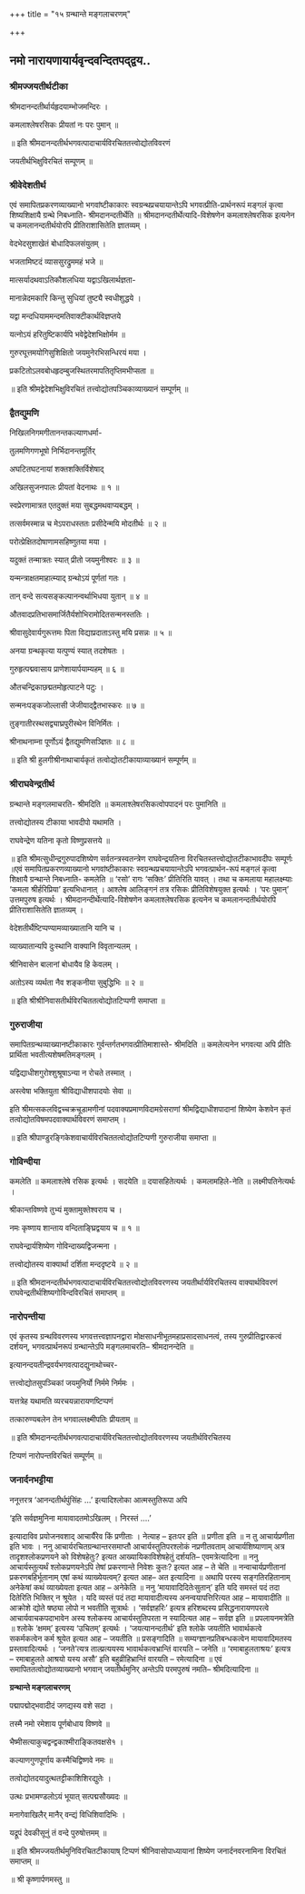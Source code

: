 +++
title = "१५ ग्रन्थान्ते मङ्गलाचरणम्"

+++


## नमो नारायणायार्यवृन्दवन्दितपद्द्वय..

### **श्रीमज्जयतीर्थटीका**

श्रीमदानन्दतीर्थार्यहृदयाम्भोजमन्दिरः ।

कमलाश्लेषरसिकः प्रीयतां नः परः पुमान् ॥

॥ इति श्रीमदानन्दतीर्थभगवत्पादाचार्यविरचिततत्त्वोद्योतविवरणं

जयतीर्थभिक्षुविरचितं सम्पूणम् ॥

### **श्रीवेदेशतीर्थ**

एवं समापितप्रकरणव्याख्यानो भगवांष्टीकाकारः स्वग्रन्थप्रचयायान्तेऽपि भगवत्प्रीति-प्रार्थनरूपं मङ्गलं कृत्वा शिष्यशिक्षायै ग्रन्थे निबध्नाति- श्रीमदानन्दतीर्थेति ॥ श्रीमदानन्दतीर्थेत्यादि-विशेषणेन कमलाश्लेषरसिक इत्यनेन च कमलानन्दतीर्थयोरपि प्रीतिराशासितेति ज्ञातव्यम् ।

वेदभेदसुशाखेतं बोधादिफलसंयुतम् ।

भजतामिष्टदं व्याससुरद्रुममहं भजे ॥

मात्सर्यादथवाऽतिकौशलधिया यद्वाऽखिलार्थज्ञता-

मानान्नेदमकारि किन्तु सुधियां तुष्ट्यै स्वधीशुद्धये ।

यद्वा मन्दधियाममन्दमतिवाक्टीकार्थविज्ञप्तये

यत्नोऽयं हरितुष्टिकार्यपि भवेद्वेदेशभिक्षोर्मम ॥

गुरुरघूत्तमयोगिसुशिक्षितो जयमुनेरभिसन्धिरयं मया ।

प्रकटितोऽलवबोधहृदम्बुजस्थितरमापतितृप्तिमभीप्सता ॥

॥ इति श्रीमद्वेदेशभिक्षुविरचितं तत्त्वोद्योतपञ्चिकाव्याख्यानं सम्पूर्णम् ॥

### **द्वैतद्युमणि**

निखिलनिगमगीतानन्तकल्याणधर्मा-

तुलमणिगणभूषो निर्भिदानन्तमूर्तिर्

अघटितघटनायां शक्तशक्तिर्विशेषाद्

अखिलसुजनपालः प्रीयतां वेदनाथः ॥ १ ॥

स्वप्रेरणामात्रत एतदुक्तं मया सुबद्धमथवाप्यबद्धम् ।

तत्सर्वमस्मान्न च मेऽपराधस्ततः प्रसीदेन्मयि मोदतीर्थः ॥ २ ॥

परोत्प्रेक्षितदोषाणामसहिष्णुतया मया ।

यदुक्तं तन्मात्रतः स्यात् प्रीतो जयमुनीश्वरः ॥ ३ ॥

यन्मन्त्राक्षतमाहात्म्याद् ग्रन्थोऽयं पूर्णतां गतः ।

तान् वन्दे सत्यसङ्कल्पानन्वर्थाभिधया युतान् ॥ ४ ॥

औतवादप्रतिभासमार्जितैर्यशोभिरामोदितसन्मनस्ततिः ।

श्रीवासुदेवार्यगुरूत्तमः पिता विद्याप्रदाताऽस्तु मयि प्रसन्नः ॥ ५ ॥

अनया ग्रन्थकृत्या यत्पुण्यं स्यात् तदशेषतः ।

गुरुहृत्पद्मवासाय प्राणेशायार्पयाम्यहम् ॥ ६ ॥

औतचन्द्रिकाछद्मतमोहृत्पाटने पटुः ।

सन्मनःपङ्कजोल्लासी जेजीयाद्द्वैतभास्करः ॥ ७ ॥

तुङ्गातीरस्थसद्व्याघ्रपुरीस्थेन विनिर्मितः ।

श्रीनाथनाम्ना पूर्णोऽयं द्वैतद्युमणिसञ्ज्ञितः ॥ ८ ॥

॥ इति श्री हुलगीश्रीनाथाचार्यकृतं तत्वोद्योतटीकायाव्याख्यानं सम्पूर्णम् ॥

### **श्रीराघवेन्द्रतीर्थ**

ग्रन्थान्ते मङ्गलमाचरति- श्रीमदिति ॥ कमलाश्लेषरसिकत्वोपपादनं परः पुमानिति ॥

तत्त्वोद्योतस्य टीकाया भावदीपो यथामति ।

राघवेन्द्रेण यतिना कृतो विष्णुप्रसत्तये ॥

॥ इति श्रीमत्सुधीन्द्रगुरुपादशिष्येण सर्वतन्त्रस्वतन्त्रेण राघवेन्द्रयतिना विरचितस्तत्त्वोद्योतटीकाभावदीपः सम्पूर्णः ॥एवं समापितप्रकरणव्याख्यानो भगवांष्टीकाकारः स्वग्रन्थप्रचयायान्तेऽपि भगवत्प्रार्थन-रूपं मङ्गलं कृत्वा शिक्षायै ग्रन्थान्ते निबध्नाति- कमलेति ॥ ‘रसो’ रागः ‘सक्तिः’ प्रीतिरिति यावत् । तथा च कमलाया महालक्ष्म्याः ‘कमला श्रीर्हरिप्रिया’ इत्यभिधानात् । आश्लेष आलिङ्गनं तत्र रसिकः प्रीतिविशेषयुक्त इत्यर्थः । ‘परः पुमान्’ उत्तमपुरुष इत्यर्थः । श्रीमदानन्दीर्थेत्यादि-विशेषणेन कमलाश्लेषरसिक इत्यनेन च कमलानन्दतीर्थयोरपि प्रीतिराशासितेति ज्ञातव्यम् ।

वेदेशतीर्थैष्टिप्पण्यामव्याख्यातानि यानि च ।

व्याख्यातान्यपि दुःस्थानि वाक्यानि विवृतान्यलम् ।

श्रीनिवासेन बालानां बोधायैव हि केवलम् ।

अतोऽस्य व्यर्थता नैव शङ्कनीया सुबुद्धिभिः ॥ २ ॥

॥ इति श्रीश्रीनिवासतीर्थविरचिततत्वोद्योतटिप्पणी समाप्ता ॥

### **गुरुराजीया**

समापितग्रन्थव्याख्यानष्टीकाकारः गुर्वन्तर्गतभगवत्प्रीतिमाशास्ते- श्रीमदिति ॥ कमलेत्यनेन भगवत्या अपि प्रीतिः प्रार्थिता भवतीत्यशेषमतिमङ्गलम् ।

यद्विद्याधीशगुरोश्शुश्रूषाऽन्या न रोचते तस्मात् ।

अस्त्वेषा भक्तियुता श्रीविद्याधीशपादयोः सेवा ॥

इति श्रीमत्सकलविद्वच्चक्रचूडामणीनां पदवाक्यप्रमाणविदामग्रेसराणां श्रीमद्विद्याधीशपादानां शिष्येण केशवेन कृतं तत्वोद्योतविषमपदवाक्यार्थविवरणं समाप्तम् ।

॥ इति श्रीपाण्डुरङ्गिकेशवाचार्यविरचिततत्वोद्योतटिप्पणी गुरुराजीया समाप्ता ॥

### **गोविन्दीया**

कमलेति ॥ कमलाश्लेषे रसिक इत्यर्थः । सदयेति ॥ दयासहितेत्यर्थः । कमलामहिले-नेति ॥ लक्ष्मीपतिनेत्यर्थः ।

श्रीकान्तविष्णवे तुभ्यं मुक्तामुक्तेश्वराय च ।

नमः कृष्णाय शान्ताय वन्दिताङ्घ्रिद्वयाय च ॥ १ ॥

राघवेन्द्रार्यशिष्येण गोविन्दाख्यद्विजन्मना ।

तत्त्वोद्योतस्य वाक्यार्था दर्शिता मन्ददृष्टये ॥ २ ॥

॥ इति श्रीमदानन्दतीर्थभगवत्पादाचार्यविरचिततत्त्वोद्योतविवरणस्य जयतीर्थार्यविरचितस्य वाक्यार्थविवरणं राघवेन्द्रतीर्थशिष्यगोविन्दविरचितं समाप्तम् ॥

### **नारोपन्तीया**

एवं कृतस्य ग्रन्थविवरणस्य भगवत्तत्त्वज्ञापनद्वारा मोक्षसाधनीभूतमहाप्रसादसाधनत्वं, तस्य गुरुप्रीतिद्वारकत्वं दर्शयन्, भगवत्प्रार्थनरूपं ग्रन्थान्तेऽपि मङ्गलमाचरति– श्रीमदानन्देति ॥

इत्यानन्दयतीन्द्रवर्यभगवत्पादद्युनाथोच्चर-

त्तत्त्वोद्योतसुपञ्चिकां जयमुनिर्यो निर्ममे निर्ममः ।

यत्तत्रेह यथामति व्यरचयन्नारायणष्टिप्पणं

तत्कारुण्यबलेन तेन भगवाल्लक्ष्मीपतिः प्रीयताम् ॥

॥ इति श्रीमदानन्दतीर्थभगवत्पादाचार्यविरचिततत्त्वोद्योतविवरणस्य जयतीर्थविरचितस्य

टिप्पणं नारोपन्तविरचितं सम्पूर्णम् ॥

### **जनार्दनभट्टीया**

ननूत्तरत्र ‘आनन्दतीर्थपुंसिंहः ...’ इत्यादिश्लोका आत्मस्तुतिरूपा अपि

‘इति सर्वज्ञमुनिना मायावादतमोऽखिलम् । निरस्तं ....’

इत्यादाविव प्रयोजनवशाद् आचार्यैरेव किं प्रणीताः । नेत्याह – इतःपर इति ॥ प्रणीता इति ॥ न तु आचार्यप्रणीता इति भावः । ननु आचार्यरचितग्रन्थान्तरसमाप्तौ आचार्यस्तुतिपरश्लोकं नप्रणीतवताम् आचार्यशिष्याणाम् अत्र तादृशश्लोकप्रणयने को विशेषहेतुः? इत्यत आख्यायिकाविशेषहेतुं दर्शयति– एवमत्रेत्यादिना ॥ ननु आचार्यस्तुत्यर्थं श्लोकप्रणयनेऽपि तेषां प्रकरणान्ते निवेशः कुतः? इत्यत आह – ते चेति ॥ नन्वाचार्यप्रणीतानां प्रकरणबहिर्भूतानाम् एषां कथं व्याख्येयत्वम्? इत्यत आह– अत इत्यादिना ॥ अथापि परस्य सङ्गतिरहितानाम् अनेकेषां कथं व्याख्येयता इत्यत आह – अनेकेति ॥ ननु ‘मायावादिदितेःसुतान्’ इति यदि समस्तं पदं तदा दितेरिति भिक्तिर् न श्रूयेत । यदि व्यस्तं पदं तदा मायावादीत्यस्य अनन्वयापत्तिरित्यत आह – मायावादीति ॥ आक्रोशे द्योते षष्ठ्या लोपो न भवतीति सूत्रार्थः । ‘सर्वज्ञहरिः’ इत्यत्र हरिशब्दस्य प्रसिद्धनारायणपरत्वे आचार्यवाचकपदाभावेन अस्य श्लोकस्य आचार्यस्तुतिपरता न स्यादित्यत आह – सर्वज्ञ इति ॥ प्रपलायनमत्रेति ॥ श्लोके ‘क्षमम्’ इत्यस्य ‘उचितम्’ इत्यर्थः । ‘जयत्यानन्दतीर्थ’ इति श्लोके जयतीति भावार्थकत्वे सकर्मकत्वेन कर्म श्रूयेत इत्यत आह – जयतीति ॥ प्रसङ्गादिति ॥ सम्यग्ज्ञानप्रतिबन्धकत्वेन मायावादिमतस्य प्रस्तावादित्यर्थः । ‘जनते’त्यत्र ताल्प्रत्ययस्य भावार्थकत्वभ्रान्तिं वारयति – जनेति ॥ ‘रमाबाहुलताश्रयः’ इत्यत्र – रमाबाहुलते आश्रयो यस्य असौ’ इति बहुव्रीहिभ्रान्तिं वारयति – रमेत्यादिना ॥ एवं समापिततत्वोद्योतव्याख्यानो भगवान् जयतीर्थमुनिर् अन्तेऽपि परमपुरुषं नमति– श्रीमदित्यादिना ॥

**ग्रन्थान्ते मङ्गलाचरणम्** 

पद्मापद्मोद्भवादीदं जगद्यस्य वशे सदा ।

तस्मै नमो रमेशाय पूर्णबोधाय विष्णवे ॥

भैष्मीसत्याकुचद्वन्द्वकाश्मीराङ्कितवक्षसे१ ।

कल्याणगुणपूर्णाय कस्मैचिद्विष्णवे नमः ॥

तत्वोद्योतदयादुत्थतट्टीकाशिशिरद्युतेः ।

उत्थः प्रभामण्डलोऽयं भूयात् सत्पद्मसौख्यदः ॥

मनागेवाखिलैर् मानैर् वन्द्यं विधिशिवादिभिः ।

यद्रूपं देवकीसूनुं तं वन्दे पुरुषोत्तमम् ॥

॥ इति श्रीमज्जयतीर्थमुनिविरचितटीकायाष् टिप्पणं श्रीनिवासोपाध्यायानां शिष्येण जनार्दनवरनामिना विरचितं समाप्तम् ॥

॥ श्री कृष्णार्पणमस्तु ॥

